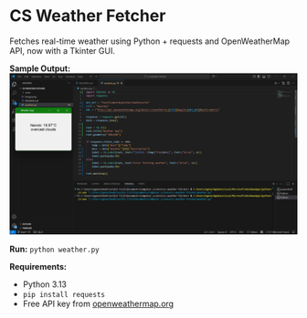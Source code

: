 # CS Weather Fetcher
Fetches real-time weather using Python + requests and OpenWeatherMap API, now with a Tkinter GUI.

**Sample Output:**
![alt text](<Screenshot (30).png>)

**Run:** `python weather.py`

**Requirements:** 
- Python 3.13
- `pip install requests`
- Free API key from [openweathermap.org](https://openweathermap.org/)